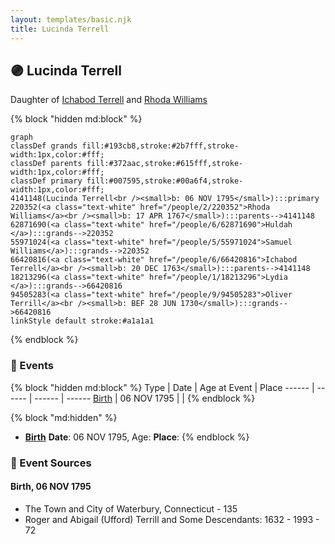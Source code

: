 ```yaml
---
layout: templates/basic.njk
title: Lucinda Terrell
---
```

## 🟣 Lucinda Terrell

Daughter of [Ichabod Terrell](/people/6/66420816) and [Rhoda Williams](/people/2/220352)

{% block "hidden md:block" %}
```mermaid
graph
classDef grands fill:#193cb8,stroke:#2b7fff,stroke-width:1px,color:#fff;
classDef parents fill:#372aac,stroke:#615fff,stroke-width:1px,color:#fff;
classDef primary fill:#007595,stroke:#00a6f4,stroke-width:1px,color:#fff;
4141148(Lucinda Terrell<br /><small>b: 06 NOV 1795</small>):::primary
220352(<a class="text-white" href="/people/2/220352">Rhoda Williams</a><br /><small>b: 17 APR 1767</small>):::parents-->4141148
62871690(<a class="text-white" href="/people/6/62871690">Huldah </a>):::grands-->220352
55971024(<a class="text-white" href="/people/5/55971024">Samuel Williams</a>):::grands-->220352
66420816(<a class="text-white" href="/people/6/66420816">Ichabod Terrell</a><br /><small>b: 20 DEC 1763</small>):::parents-->4141148
18213296(<a class="text-white" href="/people/1/18213296">Lydia </a>):::grands-->66420816
94505283(<a class="text-white" href="/people/9/94505283">Oliver Terrill</a><br /><small>b: BEF 28 JUN 1730</small>):::grands-->66420816
linkStyle default stroke:#a1a1a1
```
{% endblock %}

### 📆 Events

{% block "hidden md:block" %}
Type | Date | Age at Event | Place
------ | ------ | ------ | ------
[Birth](#event-event-2) | 06 NOV 1795 |  |
{% endblock %}

{% block "md:hidden" %}
- **[Birth](#event-event-2)**
**Date**: 06 NOV 1795, Age:
**Place**:
{% endblock %}

### 📰 Event Sources

#### <a id="event-event-2"></a> Birth, 06 NOV 1795
* The Town and City of Waterbury, Connecticut  - 135
* Roger and Abigail (Ufford) Terrill and Some Descendants: 1632 - 1993  - 72